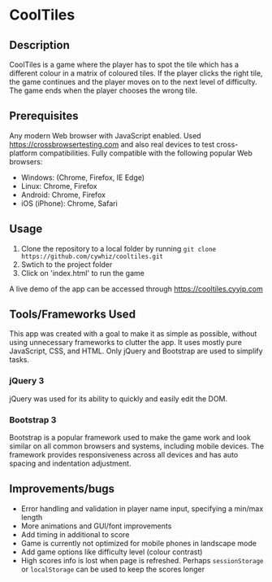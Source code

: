 # CoolTiles

## Description
CoolTiles is a game where the player has to spot the tile which has a different colour in a matrix of coloured tiles. If the player clicks the right tile, the game continues and the player moves on to the next level of difficulty. The game ends when the player chooses the wrong tile.

## Prerequisites
Any modern Web browser with JavaScript enabled. Used https://crossbrowsertesting.com and also real devices to test cross-platform compatibilities. Fully compatible with the following popular Web browsers:
* Windows: (Chrome, Firefox, IE Edge)
* Linux: Chrome, Firefox
* Android: Chrome, Firefox
* iOS (iPhone): Chrome, Safari

## Usage
1. Clone the repository to a local folder by running `git clone https://github.com/cywhiz/cooltiles.git`
2. Swtich to the project folder
3. Click on 'index.html' to run the game

A live demo of the app can be accessed through https://cooltiles.cyyip.com

## Tools/Frameworks Used
This app was created with a goal to make it as simple as possible, without using unnecessary frameworks to clutter the app. It uses mostly pure JavaScript, CSS, and HTML. Only jQuery and Bootstrap are used to simplify tasks.

### jQuery 3
jQuery was used for its ability to quickly and easily edit the DOM.

### Bootstrap 3
Bootstrap is a popular framework used to make the game work and look similar on all common browsers and systems, including mobile devices. The framework provides responsiveness across all devices and has auto spacing and indentation adjustment.

## Improvements/bugs
- Error handling and validation in player name input, specifying a min/max length
- More animations and GUI/font improvements
- Add timing in additional to score
- Game is currently not optimized for mobile phones in landscape mode
- Add game options like difficulty level (colour contrast)
- High scores info is lost when page is refreshed. Perhaps `sessionStorage` or `localStorage` can be used to keep the scores longer
